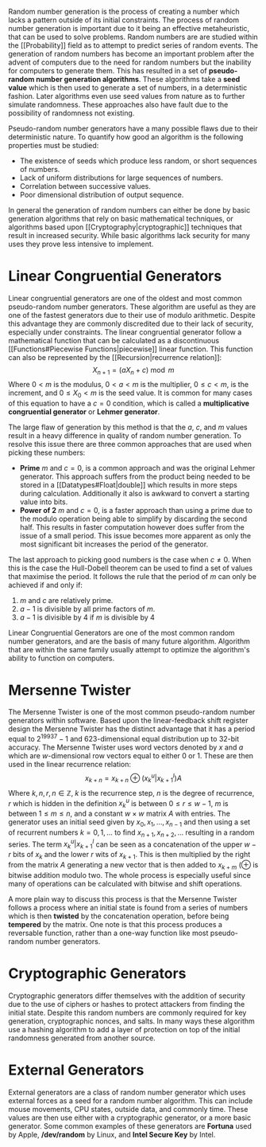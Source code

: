 Random number generation is the process of creating a number which lacks a pattern outside of its initial constraints. The process of random number generation is important due to it being an effective metaheuristic, that can be used to solve problems. Random numbers are are studied within the [[Probability]] field as to attempt to predict series of random events. The generation of random numbers has become an important problem after the advent of computers due to the need for random numbers but the inability for computers to generate them. This has resulted in a set of **pseudo-random number generation algorithms**. These algorithms take a **seed value** which is then used to generate a set of numbers, in a deterministic fashion. Later algorithms even use seed values from nature as to further simulate randomness. These approaches also have fault due to the possibility of randomness not existing.

Pseudo-random number generators have a many possible flaws due to their deterministic nature. To quantify how good an algorithm is the following properties must be studied:
- The existence of seeds which produce less random, or short sequences of numbers.
- Lack of uniform distributions for large sequences of numbers.
- Correlation between successive values.
- Poor dimensional distribution of output sequence.

In general the generation of random numbers can either be done by basic generation algorithms that rely on basic mathematical techniques, or algorithms based upon [[Cryptography|cryptographic]] techniques that result in increased security. While basic algorithms lack security for many uses they prove less intensive to implement.

# Linear Congruential Generators
Linear congruential generators are one of the oldest and most common pseudo-random number generators. These algorithm are useful as they are one of the fastest generators due to their use of modulo arithmetic. Despite this advantage they are commonly discredited due to their lack of security, especially under constraints. The linear congruential generator follow a mathematical function that can be calculated as a discontinuous [[Functions#Piecewise Functions|piecewise]] linear function. This function can also be represented by the [[Recursion|recurrence relation]]:
$$
X_{n+1}=(aX_n+c) \bmod m
$$
Where $0<m$ is the modulus, $0<a<m$ is the multiplier, $0 \leq c < m$, is the increment, and $0\leq X_0 <m$ is the seed value. It is common for many cases of this equation to have a $c=0$ condition, which is called a **multiplicative congruential generator** or **Lehmer generator**.

The large flaw of generation by this method is that the $a$, $c$, and $m$ values result in a heavy difference in quality of random number generation. To resolve this issue there are three common approaches that are used when picking these numbers:
- **Prime** $m$ and $c=0$, is a common approach and was the original Lehmer generator. This approach suffers from the product being needed to be stored in a [[Datatypes#Float|double]] which results in more steps during calculation. Additionally it also is awkward to convert a starting value into bits.
- **Power of 2** $m$ and $c=0$, is a faster approach than using a prime due to the modulo operation being able to simplify by discarding the second half. This results in faster computation however does suffer from the issue of a small period. This issue becomes more apparent as only the most significant bit increases the period of the generator.

The last approach to picking good numbers is the case when $c\neq 0$. When this is the case the Hull-Dobell theorem can be used to find a set of values that maximise the period. It follows the rule that the period of $m$ can only be achieved if and only if:
1. $m$ and $c$ are relatively prime.
2. $a-1$ is divisible by all prime factors of $m$.
3. $a-1$ is divisible by $4$ if $m$ is divisible by $4$

Linear Congruential Generators are one of the most common random number generators, and are the basis of many future algorithm. Algorithm that are within the same family usually attempt to optimize the algorithm's ability to function on computers.

# Mersenne Twister
The Mersenne Twister is one of the most common pseudo-random number generators within software. Based upon the linear-feedback shift register design the Mersenne Twister has the distinct advantage that it has a period equal to $2^{19937}-1$ and $623$-dimensional equal distribution up to 32-bit accuracy. The Mersenne Twister uses word vectors denoted by $x$ and $a$ which are $w$-dimensional row vectors equal to either 0 or 1. These are then used in the linear recurrence relation:
$$
x_{k+n}=x_{k+n} \oplus (x_k^u | x^l_{k+1})A
$$
Where $k,n,r,n\in\mathbb{Z}$, $k$ is the recurrence step, $n$ is the degree of recurrence, $r$ which is hidden in the definition $x^u_k$ is between $0\leq r \leq w-1$, $m$ is between $1\leq m \leq n$, and a constant $w\times w$ matrix $A$ with entries. The generator uses an initial seed given by $x_0, x_1, \dots ,x_{n-1}$ and then using a set of recurrent numbers $k=0,1,\dots$ to find $x_{n+1},x_{n+2}, \dots$ resulting in a random series. The term $x_k^u | x^l_{k+1}$ can be seen as a concatenation of the upper $w-r$ bits of $x_k$ and the lower $r$ wits of $x_{k+1}$. This is then multiplied by the right from the matrix $A$ generating a new vector that is then added to $x_{k+m}$ ($\oplus$ is bitwise addition modulo two. The whole process is especially useful since many of operations can be calculated with bitwise and shift operations.

A more plain way to discuss this process is that the Mersenne Twister follows a process where an initial state is found from a series of numbers which is then **twisted** by the concatenation operation, before being **tempered** by the matrix. One note is that this process produces a reversable function, rather than a one-way function like most pseudo-random number generators.

# Cryptographic Generators
Cryptographic generators differ themselves with the addition of security due to the use of ciphers or hashes to protect attackers from finding the initial state. Despite this random numbers are commonly required for key generation, cryptographic nonces, and salts. In many ways these algorithm use a hashing algorithm to add a layer of protection on top of the initial randomness generated from another source.

# External Generators
External generators are a class of random number generator which uses external forces as a seed for a random number algorithm. This can include mouse movements, CPU states, outside data, and commonly time. These values are then use either with a cryptographic generator, or a more basic generator. Some common examples of these generators are **Fortuna** used by Apple, **/dev/random** by Linux, and **Intel Secure Key** by Intel.
